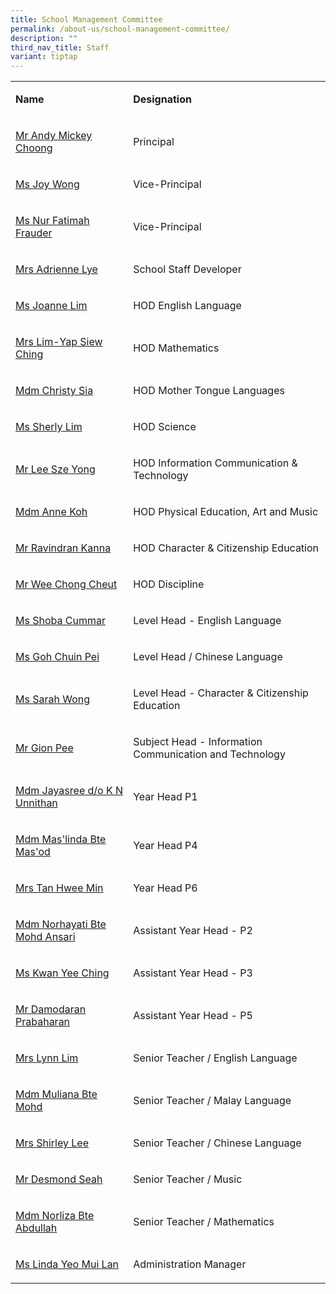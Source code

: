```yaml
---
title: School Management Committee
permalink: /about-us/school-management-committee/
description: ""
third_nav_title: Staff
variant: tiptap
---
```

<table>
<tbody>
<tr>
<td rowspan="1" colspan="1">
<p><strong>Name</strong>
</p>
</td>
<td rowspan="1" colspan="1">
<p><strong>Designation</strong>
</p>
</td>
</tr>
<tr>
<td rowspan="1" colspan="1">
<p><a href="mailto:jiemin_ps@moe.edu.sg" rel="noopener noreferrer nofollow" target="_blank">Mr Andy Mickey Choong</a>
</p>
</td>
<td rowspan="1" colspan="1">
<p>Principal</p>
</td>
</tr>
<tr>
<td rowspan="1" colspan="1">
<p><a href="mailto:jiemin_ps@moe.edu.sg" rel="noopener noreferrer nofollow" target="_blank">Ms Joy Wong</a>
</p>
</td>
<td rowspan="1" colspan="1">
<p>Vice-Principal</p>
</td>
</tr>
<tr>
<td rowspan="1" colspan="1">
<p><a href="mailto:jiemin_ps@moe.edu.sg" rel="noopener noreferrer nofollow" target="_blank">Ms Nur Fatimah Frauder</a>
</p>
</td>
<td rowspan="1" colspan="1">
<p>Vice-Principal</p>
</td>
</tr>
<tr>
<td rowspan="1" colspan="1">
<p><a href="mailto:Chan_Pau_Lee@schools.gov.sg" rel="noopener noreferrer nofollow" target="_blank">Mrs Adrienne Lye</a>
</p>
</td>
<td rowspan="1" colspan="1">
<p>School Staff Developer</p>
</td>
</tr>
<tr>
<td rowspan="1" colspan="1">
<p><a href="mailto:Lim_Suat_Cheng@schools.gov.sg" rel="noopener noreferrer nofollow" target="_blank">Ms Joanne Lim</a>
</p>
</td>
<td rowspan="1" colspan="1">
<p>HOD English Language</p>
</td>
</tr>
<tr>
<td rowspan="1" colspan="1">
<p><a href="mailto:Yap_Siew_Ching@schools.gov.sg" rel="noopener noreferrer nofollow" target="_blank">Mrs Lim-Yap Siew Ching</a>
</p>
</td>
<td rowspan="1" colspan="1">
<p>HOD Mathematics</p>
</td>
</tr>
<tr>
<td rowspan="1" colspan="1">
<p><a href="mailto:Sia_Seok_Hui@schools.gov.sg" rel="noopener noreferrer nofollow" target="_blank">Mdm Christy Sia</a>
</p>
</td>
<td rowspan="1" colspan="1">
<p>HOD Mother Tongue Languages</p>
</td>
</tr>
<tr>
<td rowspan="1" colspan="1">
<p><a href="mailto:lim_choon_gek_sherly@schools.gov.sg" rel="noopener noreferrer nofollow" target="_blank">Ms Sherly Lim</a>
</p>
</td>
<td rowspan="1" colspan="1">
<p>HOD Science</p>
</td>
</tr>
<tr>
<td rowspan="1" colspan="1">
<p><a href="mailto:lee_sze_yong@schools.gov.sg" rel="noopener noreferrer nofollow" target="_blank">Mr Lee Sze Yong</a>
</p>
</td>
<td rowspan="1" colspan="1">
<p>HOD Information Communication &amp; Technology</p>
</td>
</tr>
<tr>
<td rowspan="1" colspan="1">
<p><a href="mailto:Koh_Siew_Tiang@schools.gov.sg" rel="noopener noreferrer nofollow" target="_blank">Mdm Anne Koh</a>
</p>
</td>
<td rowspan="1" colspan="1">
<p>HOD Physical Education, Art and Music</p>
</td>
</tr>
<tr>
<td rowspan="1" colspan="1">
<p><a href="mailto:Ravindran_Kanna@schools.gov.sg" rel="noopener noreferrer nofollow" target="_blank">Mr Ravindran Kanna</a>
</p>
</td>
<td rowspan="1" colspan="1">
<p>HOD Character &amp; Citizenship Education</p>
</td>
</tr>
<tr>
<td rowspan="1" colspan="1">
<p><a href="mailto:Wee_Chong_Cheut@schools.gov.sg" rel="noopener noreferrer nofollow" target="_blank">Mr Wee Chong Cheut</a>
</p>
</td>
<td rowspan="1" colspan="1">
<p>HOD Discipline</p>
</td>
</tr>
<tr>
<td rowspan="1" colspan="1">
<p><a href="mailto:Shoba_Cummar@schools.gov.sg" rel="noopener noreferrer nofollow" target="_blank">Ms Shoba Cummar</a>
</p>
</td>
<td rowspan="1" colspan="1">
<p>Level Head - English Language</p>
</td>
</tr>
<tr>
<td rowspan="1" colspan="1">
<p><a href="mailto:Goh_Chuin_Pei@schools.gov.sg" rel="noopener noreferrer nofollow" target="_blank">Ms Goh Chuin Pei</a>
</p>
</td>
<td rowspan="1" colspan="1">
<p>Level Head / Chinese Language</p>
</td>
</tr>
<tr>
<td rowspan="1" colspan="1">
<p><a href="mailto:Wong_Set_Lee_Sarah@schools.gov.sg" rel="noopener noreferrer nofollow" target="_blank">Ms Sarah Wong</a>
</p>
</td>
<td rowspan="1" colspan="1">
<p>Level Head - Character &amp; Citizenship Education</p>
</td>
</tr>
<tr>
<td rowspan="1" colspan="1">
<p><a href="mailto:Pee_Nai_Tiong_Gion@schools.gov.sg" rel="noopener noreferrer nofollow" target="_blank">Mr Gion Pee</a>
</p>
</td>
<td rowspan="1" colspan="1">
<p>Subject Head - Information Communication and Technology</p>
</td>
</tr>
<tr>
<td rowspan="1" colspan="1">
<p><a href="mailto:Jayasree_K_N_Unnithan@schools.gov.sg" rel="noopener noreferrer nofollow" target="_blank">Mdm Jayasree d/o K N Unnithan</a>
</p>
</td>
<td rowspan="1" colspan="1">
<p>Year Head P1</p>
</td>
</tr>
<tr>
<td rowspan="1" colspan="1">
<p><a href="mailto:Maslinda_Masod@schools.gov.sg" rel="noopener noreferrer nofollow" target="_blank">Mdm Mas'linda Bte Mas'od</a>
</p>
</td>
<td rowspan="1" colspan="1">
<p>Year Head P4</p>
</td>
</tr>
<tr>
<td rowspan="1" colspan="1">
<p><a href="mailto:Tan_Hwee_Min@schools.gov.sg" rel="noopener noreferrer nofollow" target="_blank">Mrs Tan Hwee Min</a>
</p>
</td>
<td rowspan="1" colspan="1">
<p>Year Head P6</p>
</td>
</tr>
<tr>
<td rowspan="1" colspan="1">
<p><a href="mailto:Norhayati_Mohamed_Ansari@schools.gov.sg" rel="noopener noreferrer nofollow" target="_blank">Mdm Norhayati Bte Mohd Ansari</a>
</p>
</td>
<td rowspan="1" colspan="1">
<p>Assistant Year Head - P2</p>
</td>
</tr>
<tr>
<td rowspan="1" colspan="1">
<p><a href="mailto:Kwan_Yee_Ching@schools.gov.sg" rel="noopener noreferrer nofollow" target="_blank">Ms Kwan Yee Ching</a>
</p>
</td>
<td rowspan="1" colspan="1">
<p>Assistant Year Head - P3</p>
</td>
</tr>
<tr>
<td rowspan="1" colspan="1">
<p><a href="mailto:Damodaran_Prabaharan@schools.gov.sg" rel="noopener noreferrer nofollow" target="_blank">Mr Damodaran Prabaharan</a>
</p>
</td>
<td rowspan="1" colspan="1">
<p>Assistant Year Head - P5</p>
</td>
</tr>
<tr>
<td rowspan="1" colspan="1">
<p><a href="mailto:Chng_Su-Hian_Lynn@schools.gov.sg" rel="noopener noreferrer nofollow" target="_blank">Mrs Lynn Lim</a>
</p>
</td>
<td rowspan="1" colspan="1">
<p>Senior Teacher / English Language</p>
</td>
</tr>
<tr>
<td rowspan="1" colspan="1">
<p><a href="mailto:Muliana_Mohammad@schools.gov.sg" rel="noopener noreferrer nofollow" target="_blank">Mdm Muliana Bte Mohd</a>
</p>
</td>
<td rowspan="1" colspan="1">
<p>Senior Teacher / Malay Language</p>
</td>
</tr>
<tr>
<td rowspan="1" colspan="1">
<p><a href="mailto:Toh_Chet_Chee@schools.gov.sg" rel="noopener noreferrer nofollow" target="_blank">Mrs Shirley Lee</a>
</p>
</td>
<td rowspan="1" colspan="1">
<p>Senior Teacher / Chinese Language</p>
</td>
</tr>
<tr>
<td rowspan="1" colspan="1">
<p><a href="mailto:Seah_Zhijia_Desmond@schools.gov.sg" rel="noopener noreferrer nofollow" target="_blank">Mr Desmond Seah</a>
</p>
</td>
<td rowspan="1" colspan="1">
<p>Senior Teacher / Music</p>
</td>
</tr>
<tr>
<td rowspan="1" colspan="1">
<p><a href="mailto:Norliza_Abdullah@schools.gov.sg" rel="noopener noreferrer nofollow" target="_blank">Mdm Norliza Bte Abdullah</a>
</p>
</td>
<td rowspan="1" colspan="1">
<p>Senior Teacher / Mathematics</p>
</td>
</tr>
<tr>
<td rowspan="1" colspan="1">
<p><a href="mailto:Linda_ML_YEO@schools.gov.sg" rel="noopener noreferrer nofollow" target="_blank">Ms Linda Yeo Mui Lan</a>
</p>
</td>
<td rowspan="1" colspan="1">
<p>Administration Manager</p>
</td>
</tr>
</tbody>
</table>
<p></p>